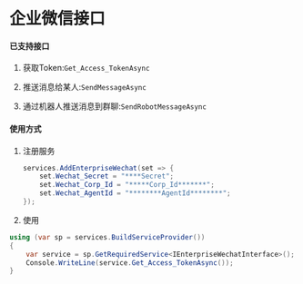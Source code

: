 # 企业微信接口

#### 已支持接口

1. 获取Token:`Get_Access_TokenAsync`

2. 推送消息给某人:`SendMessageAsync`

3. 通过机器人推送消息到群聊:`SendRobotMessageAsync`

#### 使用方式

 1. 注册服务

    ```C#
    services.AddEnterpriseWechat(set => {
        set.Wechat_Secret = "****Secret";
        set.Wechat_Corp_Id = "*****Corp_Id*******";
        set.Wechat_AgentId = "********AgentId********";
    });
    ```

 2. 使用

```C#
using (var sp = services.BuildServiceProvider())
{
    var service = sp.GetRequiredService<IEnterpriseWechatInterface>();
    Console.WriteLine(service.Get_Access_TokenAsync());
}
```

